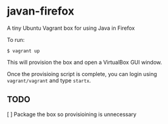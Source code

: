 # javan-firefox
A tiny Ubuntu Vagrant box for using Java in Firefox

To run:

	$ vagrant up

This will provision the box and open a VirtualBox GUI window.

Once the provisioing script is complete, you can login using `vagrant/vagrant`
and type `startx`.

## TODO

[ ] Package the box so provisioining is unnecessary

